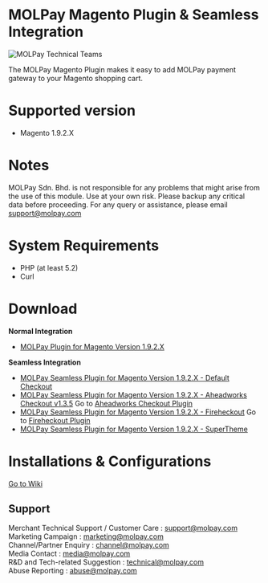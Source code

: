 MOLPay Magento Plugin & Seamless Integration
============================================
![MOLPay Technical Teams](https://github.com/MOLPay/Magento_Plugin/wiki/images/molpay-developer.jpg)

The MOLPay Magento Plugin makes it easy to add MOLPay payment gateway to your Magento shopping cart.

# Supported version
- Magento 1.9.2.X

# Notes
MOLPay Sdn. Bhd. is not responsible for any problems that might arise from the use of this module. Use at your own risk. Please backup any critical data before proceeding. For any query or assistance, please email support@molpay.com

# System Requirements
- PHP (at least 5.2) 
- Curl

# Download
**Normal Integration**
- [MOLPay Plugin for Magento Version 1.9.2.X](https://github.com/MOLPay/Magento_Plugin/tree/Version-1.9.2.x/dist)

**Seamless Integration**
- [MOLPay Seamless Plugin for Magento Version 1.9.2.X - Default Checkout](https://github.com/MOLPay/Magento_Plugin/tree/Version-1.9.2.x/dist)
- [MOLPay Seamless Plugin for Magento Version 1.9.2.X - Aheadworks Checkout v1.3.5](https://github.com/MOLPay/Magento_Plugin/tree/Version-1.9.2.x/dist) Go to [Aheadworks Checkout Plugin](https://ecommerce.aheadworks.com/magento-extensions/one-step-checkout.html)
- [MOLPay Seamless Plugin for Magento Version 1.9.2.X - Fireheckout](https://github.com/MOLPay/Magento_Plugin/tree/Version-1.9.2.x/dist) Go to [Fireheckout Plugin](http://firecheckout.com/)
- [MOLPay Seamless Plugin for Magento Version 1.9.2.X - SuperTheme](https://github.com/MOLPay/Magento_Plugin/tree/Version-1.9.2.x/dist)

# Installations & Configurations
[Go to Wiki](https://github.com/MOLPay/Magento_Plugin/wiki/Installation)


Support
-------

Merchant Technical Support / Customer Care : support@molpay.com <br>
Marketing Campaign : marketing@molpay.com <br>
Channel/Partner Enquiry : channel@molpay.com <br>
Media Contact : media@molpay.com <br>
R&D and Tech-related Suggestion : technical@molpay.com <br>
Abuse Reporting : abuse@molpay.com
